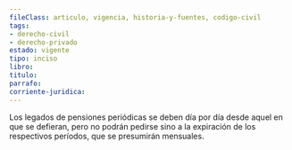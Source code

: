 ```yaml
---
fileClass: articulo, vigencia, historia-y-fuentes, codigo-civil
tags:
- derecho-civil
- derecho-privado
estado: vigente
tipo: inciso
libro:
titulo:
parrafo:
corriente-juridica:
---
```

Los legados de pensiones periódicas se deben día por día desde aquel en que se defieran, pero no podrán pedirse sino a la expiración de los respectivos períodos, que se presumirán mensuales.